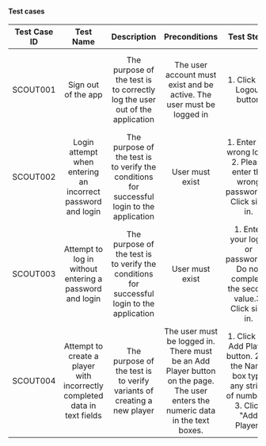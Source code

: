#### Test cases
**Test Case ID**|**Test Name**|**Description**|**Preconditions**|**Test Steps**|**Excepted results**|**Final Condition**
:-----:|:-----:|:-----:|:-----:|:-----:|:-----:|:-----:
SCOUT001|Sign out of the app|The purpose of the test is to correctly log the user out of the application|The user account must exist and be active. The user must be logged in|1. Click the Logout button|The user logged out of the application properly|the user logged out of the application. It can no longer see data from the app.
SCOUT002|Login attempt when entering an incorrect password and login |The purpose of the test is to verify the conditions for successful login to the application |User must exist|1.  Enter the wrong login 2. Please enter the wrong password.3. Click sign in. |No sign in to the app. Identifiter or password invalid is displayed |The user is not logged in. Identifiter or password invalid is displayed
SCOUT003|Attempt to log in without entering a password and login | The purpose of the test is to verify the conditions for successful login to the application |User must exist|1. Enter your login or password 2. Do not complete the second value.3. Click sign in.| No sign in to the app. Please provide your username or e-mail is displayed | User is not logged in. Please provide your username or e-mail is displayed
SCOUT004|Attempt to create a player with incorrectly completed data in text fields|The purpose of the test is to verify variants of creating a new player |	The user must be logged in. There must be an Add Player button on the page. The user enters the numeric data in the text boxes.| 1. Click the Add Player button. 2. In the Name box type any string of numbers. 3. Click "Add Player" |	New Player is not added |	New Player is not added. The player is not visible and the application
